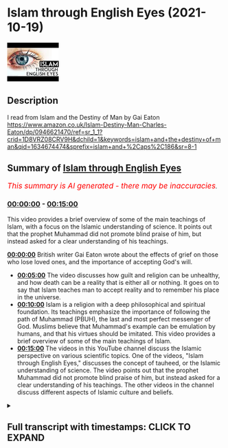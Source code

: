 # Islam through English Eyes (2021-10-19)

![alt Islam through English Eyes](LzlnZvWcHEs.jpg "Islam through English Eyes")

## Description

I read from Islam and the Destiny of Man by Gai Eaton https://www.amazon.co.uk/Islam-Destiny-Man-Charles-Eaton/dp/0946621470/ref=sr_1_1?crid=1D8VRZ08CRV9H&dchild=1&keywords=islam+and+the+destiny+of+man&qid=1634674474&sprefix=islam+and+%2Caps%2C186&sr=8-1

## Summary of [Islam through English Eyes](https://www.youtube.com/watch?v=LzlnZvWcHEs)


*<span style="color:red; font-size:125%">This summary is AI generated - there may be inaccuracies</span>. [](/)*

### [00:00:00](https://www.youtube.com/watch?v=LzlnZvWcHEs&t=0) - [00:15:00](https://www.youtube.com/watch?v=LzlnZvWcHEs&t=900)

This video provides a brief overview of some of the main teachings of Islam, with a focus on the Islamic understanding of science. It points out that the prophet Muhammad did not promote blind praise of him, but instead asked for a clear understanding of his teachings.

**[00:00:00](https://www.youtube.com/watch?v=LzlnZvWcHEs&t=0)** British writer Gai Eaton wrote about the effects of grief on those who lose loved ones, and the importance of accepting God's will.
* **[00:05:00](https://www.youtube.com/watch?v=LzlnZvWcHEs&t=300)** The video discusses how guilt and religion can be unhealthy, and how death can be a reality that is either all or nothing. It goes on to say that Islam teaches man to accept reality and to remember his place in the universe.
* **[00:10:00](https://www.youtube.com/watch?v=LzlnZvWcHEs&t=600)** Islam is a religion with a deep philosophical and spiritual foundation. Its teachings emphasize the importance of following the path of Muhammad (PBUH), the last and most perfect messenger of God. Muslims believe that Muhammad's example can be emulation by humans, and that his virtues should be imitated. This video provides a brief overview of some of the main teachings of Islam.
* **[00:15:00](https://www.youtube.com/watch?v=LzlnZvWcHEs&t=900)** The videos in this YouTube channel discuss the Islamic perspective on various scientific topics. One of the videos, "Islam through English Eyes," discusses the concept of tauheed, or the Islamic understanding of science. The video points out that the prophet Muhammad did not promote blind praise of him, but instead asked for a clear understanding of his teachings. The other videos in the channel discuss different aspects of Islamic culture and beliefs.

<details><summary><h2>Full transcript with timestamps: CLICK TO EXPAND</h2></summary>

[0:00:06](https://youtu.be/LzlnZvWcHEs?t=6) I just wanted to share with you some 
gems from a British writer Gai Eaton    
[0:00:10](https://youtu.be/LzlnZvWcHEs?t=10) who died in 2010. He was a convert to islam and 
he had been a muslim for over 50 years when he    
[0:00:18](https://youtu.be/LzlnZvWcHEs?t=18) sadly passed away he was also an historian wrote 
many books and a popular speaker and he worked    
[0:00:25](https://youtu.be/LzlnZvWcHEs?t=25) also at regents park mosque in 
london for many years as well    
[0:00:29](https://youtu.be/LzlnZvWcHEs?t=29) and i want to quote some of these absolute gems 
uh from some of his books uh one of my favorite    
[0:00:36](https://youtu.be/LzlnZvWcHEs?t=36) books actually is a book he wrote called Islam 
and the Destiny of Man and in there he wrote    
[0:00:42](https://youtu.be/LzlnZvWcHEs?t=42) the modern westerner persuaded that he has a 
right to think for himself and imagining that he    
[0:00:49](https://youtu.be/LzlnZvWcHEs?t=49) exercises this right is unwilling to acknowledge 
that his every thought has been shaped by cultural    
[0:00:56](https://youtu.be/LzlnZvWcHEs?t=56) and historical influences and that his opinions 
fit like pieces of a jigsaw puzzle into a pattern    
[0:01:04](https://youtu.be/LzlnZvWcHEs?t=64) which has nothing random about it that's an 
amazing quote i mean he's saying that we all like    
[0:01:10](https://youtu.be/LzlnZvWcHEs?t=70) in the west like to think uh for ourselves and 
uh and that we do that and we exercise this right    
[0:01:15](https://youtu.be/LzlnZvWcHEs?t=75) and in fact but in fact we end up thinking 
pretty much the same on most issues i mean of    
[0:01:21](https://youtu.be/LzlnZvWcHEs?t=81) the day whether it be politically correct issues 
or other issues so in fact it's a bit of a myth    
[0:01:27](https://youtu.be/LzlnZvWcHEs?t=87) that we all do think for ourselves we all think 
within the box rather than outside of it usually    
[0:01:32](https://youtu.be/LzlnZvWcHEs?t=92) in another quote from the same book he wrote about 
the agnostic very profound insight the agnostic    
[0:01:39](https://youtu.be/LzlnZvWcHEs?t=99) has a very curious notion of religion he is 
convinced that a man who says i believe in god    
[0:01:46](https://youtu.be/LzlnZvWcHEs?t=106) should at once become perfect if this does not 
happen then the believer must be a fraud and a    
[0:01:53](https://youtu.be/LzlnZvWcHEs?t=113) hypocrite he thinks that adherence to a religion 
is the end of the road whereas it is in fact only    
[0:02:01](https://youtu.be/LzlnZvWcHEs?t=121) the beginning of a very long and sometimes very 
rough road he looks for consistency in religious    
[0:02:09](https://youtu.be/LzlnZvWcHEs?t=129) people however aware he may be of inconsistencies 
in himself very true very true and this next quote    
[0:02:18](https://youtu.be/LzlnZvWcHEs?t=138) from the same book is such a beautiful couple of 
sentences that really it's just stunning i want    
[0:02:23](https://youtu.be/LzlnZvWcHEs?t=143) to share this with you people are not always what 
they say they are or even what they think they are    
[0:02:33](https://youtu.be/LzlnZvWcHEs?t=153) but there is one who sees us objectively 
and have and we have reason to be thankful    
[0:02:40](https://youtu.be/LzlnZvWcHEs?t=160) that he is called the merciful the compassionate 
the forgiving that's a beautiful quote    
[0:02:48](https://youtu.be/LzlnZvWcHEs?t=168) and the next one i must say made me feel rather 
awkward and uneasy when i read it he wrote in    
[0:02:55](https://youtu.be/LzlnZvWcHEs?t=175) the same book a man might spend a lifetime reading 
spiritual books and studying the writings of the    
[0:03:02](https://youtu.be/LzlnZvWcHEs?t=182) great mystics he might feel that he has penetrated 
the secrets of the heavens and the earth    
[0:03:08](https://youtu.be/LzlnZvWcHEs?t=188) but unless this knowledge was incorporated into 
his very nature and transformed him it was sterile    
[0:03:18](https://youtu.be/LzlnZvWcHEs?t=198) i began to suspect that a simple man of faith 
praying to god with little understanding but    
[0:03:25](https://youtu.be/LzlnZvWcHEs?t=205) with a full heart might be worth more than the 
most learned student of the spiritual sciences    
[0:03:34](https://youtu.be/LzlnZvWcHEs?t=214) wow painful very true very true and here's a 
quote from another of his books king of the castle    
[0:03:42](https://youtu.be/LzlnZvWcHEs?t=222) choice and responsibility in the modern 
world where he wrote men who scorn the idea    
[0:03:50](https://youtu.be/LzlnZvWcHEs?t=230) of submission to the divine will are outraged 
by the notion of a god who requires submission    
[0:03:58](https://youtu.be/LzlnZvWcHEs?t=238) are among the first to demand 
total submission to the process    
[0:04:02](https://youtu.be/LzlnZvWcHEs?t=242) in which we are involved and seem to attach a kind 
of moral imperative to willing participation in it    
[0:04:11](https://youtu.be/LzlnZvWcHEs?t=251) any other attitude so they say is reactionary or 
escapist or anti-social perhaps after all they    
[0:04:19](https://youtu.be/LzlnZvWcHEs?t=259) have found a divinity to worship and if they have 
the only charitable comment must be god help them  
[0:04:31](https://youtu.be/LzlnZvWcHEs?t=271) and here's another quote from the same book 
which speaks of our human condition uh people who    
[0:04:38](https://youtu.be/LzlnZvWcHEs?t=278) lose people we love of grief and so 
on and he writes in king of the castle    
[0:04:45](https://youtu.be/LzlnZvWcHEs?t=285) we are all of us exposed to grief the 
people we love die as we shall ourselves    
[0:04:52](https://youtu.be/LzlnZvWcHEs?t=292) in due course expectations are disappointed 
and ambitions are thwarted by circumstance    
[0:05:02](https://youtu.be/LzlnZvWcHEs?t=302) finally there are some who insist upon 
feeling guilty over the ill they have done    
[0:05:07](https://youtu.be/LzlnZvWcHEs?t=307) or simply on account of the ugliness which they 
perceive in their own souls a solution of a kind    
[0:05:15](https://youtu.be/LzlnZvWcHEs?t=315) has been found to this problem in the 
form of sedatives and antidepressant drugs    
[0:05:22](https://youtu.be/LzlnZvWcHEs?t=322) so that many human experiences which used to 
be accepted as an integral part of human life    
[0:05:29](https://youtu.be/LzlnZvWcHEs?t=329) are now defined and dealt with as medical 
problems the widow who grieves for a beloved    
[0:05:37](https://youtu.be/LzlnZvWcHEs?t=337) husband becomes a case as does the man sadden by 
the recollection of the napalm or high explosives    
[0:05:46](https://youtu.be/LzlnZvWcHEs?t=346) he has dropped on civilian populations one had 
thought that guilt was away however indirect    
[0:05:54](https://youtu.be/LzlnZvWcHEs?t=354) in which we might perceive the nature of reality 
and the laws which govern our human experience    
[0:06:02](https://youtu.be/LzlnZvWcHEs?t=362) but it is now an illness that can be 
cured death however remains incurable    
[0:06:10](https://youtu.be/LzlnZvWcHEs?t=370) though we might be embarrassed by victorian death 
bed scenes or the practices of mourning people    
[0:06:16](https://youtu.be/LzlnZvWcHEs?t=376) a morning among people less sophisticated than 
ourselves the fact of death tells us so much    
[0:06:23](https://youtu.be/LzlnZvWcHEs?t=383) about the realities of our condition that to 
ignore it or try to forget it is to be unaware    
[0:06:30](https://youtu.be/LzlnZvWcHEs?t=390) of the most important thing we need to know 
about our situation as living creatures    
[0:06:38](https://youtu.be/LzlnZvWcHEs?t=398) equally to witness and participate in 
the dying of our fellow men and women    
[0:06:43](https://youtu.be/LzlnZvWcHEs?t=403) is to learn what we are and if we have 
any wisdom at all to draw conclusions    
[0:06:50](https://youtu.be/LzlnZvWcHEs?t=410) which must in their way affect our 
every thought and our every act  
[0:06:59](https://youtu.be/LzlnZvWcHEs?t=419) it speaks for itself  
[0:07:03](https://youtu.be/LzlnZvWcHEs?t=423) and in a much much shorter passage back 
in the islam and destiny a man book    
[0:07:08](https://youtu.be/LzlnZvWcHEs?t=428) he says religion cannot survive whole 
and effective when it is confined to one    
[0:07:16](https://youtu.be/LzlnZvWcHEs?t=436) single compartment of life and education death is 
either all or it is nothing either it dwarfs all    
[0:07:27](https://youtu.be/LzlnZvWcHEs?t=447) profane studies or it is dwarfed by them i really 
like that statement the theology used to be called    
[0:07:35](https://youtu.be/LzlnZvWcHEs?t=455) of course the queen of the sciences uh and now 
of course it's uh threatened to be abolished in    
[0:07:41](https://youtu.be/LzlnZvWcHEs?t=461) many university uh departments in the uk anyway 
but he says religion cannot survive whole and    
[0:07:48](https://youtu.be/LzlnZvWcHEs?t=468) effective when it's confined to one part of life 
like you know your leisure time what you do on the    
[0:07:53](https://youtu.be/LzlnZvWcHEs?t=473) weekend or something is either everything or it's 
nothing the muslims get this christians used to    
[0:08:00](https://youtu.be/LzlnZvWcHEs?t=480) get this not anymore i tend to find but muslims 
if there's one thing that muslims can teach the    
[0:08:06](https://youtu.be/LzlnZvWcHEs?t=486) west and teach christians too is that religion is 
either everything and not just a private thing but    
[0:08:13](https://youtu.be/LzlnZvWcHEs?t=493) includes politics it includes uh divine law and 
our spirituality and everything all it is nothing    
[0:08:20](https://youtu.be/LzlnZvWcHEs?t=500) anyway on to another quote and this is this 
is a nice one one of the fundamental themes of    
[0:08:28](https://youtu.be/LzlnZvWcHEs?t=508) the quran is man's flight from reality given the 
basic premise that god is and that his being both    
[0:08:37](https://youtu.be/LzlnZvWcHEs?t=517) transcends and encompasses all existence 
then unbelief is precisely such a flight    
[0:08:45](https://youtu.be/LzlnZvWcHEs?t=525) men and women throughout the centuries have tried 
at every opportunity to evade total reality and to    
[0:08:52](https://youtu.be/LzlnZvWcHEs?t=532) take refuge in little corners of private darkness 
even at the simplest everyday level there is    
[0:08:59](https://youtu.be/LzlnZvWcHEs?t=539) constant avoidance of the thought of death 
there is evasion of our inward solitaryness    
[0:09:06](https://youtu.be/LzlnZvWcHEs?t=546) which no amount of conviviality can entirely 
overcome and there is a refusal to acknowledge our    
[0:09:14](https://youtu.be/LzlnZvWcHEs?t=554) limitations and our sins not only is it the innate 
tendency of fallen man to forget god but there    
[0:09:23](https://youtu.be/LzlnZvWcHEs?t=563) comes about a luxuriant growth of forgetfulness 
in every sphere wow powerful words powerful words  
[0:09:36](https://youtu.be/LzlnZvWcHEs?t=576) i like this one this is uh particularly good just 
one sentence from islam and the destiny of man    
[0:09:44](https://youtu.be/LzlnZvWcHEs?t=584) there are strengths and virtues in a 
polygamous marriage as there are in a    
[0:09:50](https://youtu.be/LzlnZvWcHEs?t=590) monogamous one and it was muhammad's destiny 
to demonstrate both in their perfection    
[0:09:57](https://youtu.be/LzlnZvWcHEs?t=597) in that amazing their strengths and virtues in 
polygamous marriage as there are in monogamous    
[0:10:03](https://youtu.be/LzlnZvWcHEs?t=603) ones but it was muhammad's destiny to demonstrate 
both in their perfection because he was married    
[0:10:09](https://youtu.be/LzlnZvWcHEs?t=609) to his first wife for i think it was 25 years 
monogamously in a beautiful marriage and then    
[0:10:16](https://youtu.be/LzlnZvWcHEs?t=616) after her sad demise he had polygamous marriages 
of course for various reasons often political  
[0:10:25](https://youtu.be/LzlnZvWcHEs?t=625) and here we have um a lovely uh paragraph from 
islam and the destiny of man about the quran    
[0:10:34](https://youtu.be/LzlnZvWcHEs?t=634) the quran set on a shelf with other books has a 
function entirely different to theirs and exists    
[0:10:42](https://youtu.be/LzlnZvWcHEs?t=642) in a different dimension wow what an opening 
sentence it moves an illiterate shepherd to tears    
[0:10:49](https://youtu.be/LzlnZvWcHEs?t=649) when recited to him and it has shaped the lives 
of millions of simple people over the course of    
[0:10:56](https://youtu.be/LzlnZvWcHEs?t=656) almost 14 centuries it has nourished some of the 
most powerful intellects known to the human record    
[0:11:05](https://youtu.be/LzlnZvWcHEs?t=665) it has stopped sophisticates in their tracks and 
made saints of them and it has been the source of    
[0:11:12](https://youtu.be/LzlnZvWcHEs?t=672) the most subtle philosophy and of an art which 
expresses its deepest meaning in visual terms    
[0:11:21](https://youtu.be/LzlnZvWcHEs?t=681) it has brought the wandering tribes of mankind 
together in communities and civilizations upon    
[0:11:28](https://youtu.be/LzlnZvWcHEs?t=688) which its imprint is apparent even 
to the most casual observer wow  
[0:11:38](https://youtu.be/LzlnZvWcHEs?t=698) and this next quote is about how do people imitate 
muhammad and he writes this in islam and the    
[0:11:45](https://youtu.be/LzlnZvWcHEs?t=705) destiny of man to love muhammad is one thing but 
to imitate him to try to be like him is another    
[0:11:54](https://youtu.be/LzlnZvWcHEs?t=714) he was the last messenger and the last prophet so 
how can we expect to imitate what by definition    
[0:12:02](https://youtu.be/LzlnZvWcHEs?t=722) is unique and unrepeatable in the first place 
his virtues are to be imitated and they were    
[0:12:10](https://youtu.be/LzlnZvWcHEs?t=730) providentially exemplified in the extraordinary 
variety of human experience through which he    
[0:12:16](https://youtu.be/LzlnZvWcHEs?t=736) passed in his 62 years of life he was an orphan 
yet he knew the warmth of parental love through    
[0:12:24](https://youtu.be/LzlnZvWcHEs?t=744) his grandfather's devoted care for him he was 
the faithful husband of one wife for many years    
[0:12:31](https://youtu.be/LzlnZvWcHEs?t=751) and after her death the tender and considerate 
husband of many wives he was the father of    
[0:12:38](https://youtu.be/LzlnZvWcHEs?t=758) children who gave him the greatest joy this world 
has to offer and he saw all but one of them die    
[0:12:47](https://youtu.be/LzlnZvWcHEs?t=767) he had been a shepherd and a merchant when young 
and he became a ruler a statesman a military    
[0:12:55](https://youtu.be/LzlnZvWcHEs?t=775) commander and a law giver he loved his native 
city and was driven from it into exile finally    
[0:13:03](https://youtu.be/LzlnZvWcHEs?t=783) to return home in triumph and set an example 
of clemency which has no equal in human history    
[0:13:13](https://youtu.be/LzlnZvWcHEs?t=793) not only do we know almost everything he did 
we know the exact manner in which he did it    
[0:13:21](https://youtu.be/LzlnZvWcHEs?t=801) and that's some islam and the destiny of man 
i like that sentence where he writes guy eaton    
[0:13:27](https://youtu.be/LzlnZvWcHEs?t=807) he loved his native city and was driven from it 
into exile he went to medina of course finally    
[0:13:33](https://youtu.be/LzlnZvWcHEs?t=813) to return home in triumph and he set an example 
of clemency of mercy so when he had total power    
[0:13:40](https://youtu.be/LzlnZvWcHEs?t=820) he could have crushed his enemies destroyed 
them killed them but he showed them mercy and    
[0:13:47](https://youtu.be/LzlnZvWcHEs?t=827) guidance says this has no equal in human history 
absolutely extraordinary absolutely extraordinary    
[0:13:56](https://youtu.be/LzlnZvWcHEs?t=836) and just a couple more because i could go on 
over hours uh two more short ones and this    
[0:14:01](https://youtu.be/LzlnZvWcHEs?t=841) again is typical of guy eaton's just amazing 
ability to write brilliant prose condensed    
[0:14:07](https://youtu.be/LzlnZvWcHEs?t=847) spiritually powerful and and a way to change 
our perceptions of reality and this is this is    
[0:14:13](https://youtu.be/LzlnZvWcHEs?t=853) one such example from islam in the destiny 
of man just a few brief sentences he writes    
[0:14:20](https://youtu.be/LzlnZvWcHEs?t=860) the muslim does not feel dwarfed by the 
immensities of nature because he knows    
[0:14:25](https://youtu.be/LzlnZvWcHEs?t=865) himself to be the vice regent of god standing 
upright in the midst of such immensities    
[0:14:33](https://youtu.be/LzlnZvWcHEs?t=873) we those small in stature see the stars they do 
not see us we hold them within our consciousness    
[0:14:43](https://youtu.be/LzlnZvWcHEs?t=883) and measure them in accordance with our knowledge 
they know us not we master them in their courses    
[0:14:52](https://youtu.be/LzlnZvWcHEs?t=892) immensity cannot know itself only in human 
consciousness can such a concept exist wow  
[0:15:05](https://youtu.be/LzlnZvWcHEs?t=905) and maybe just one last one and this uh is quite 
hard hitting this one game from islam and the    
[0:15:12](https://youtu.be/LzlnZvWcHEs?t=912) destiny of man about science and scientists if the 
term science has any precise meaning relating it    
[0:15:21](https://youtu.be/LzlnZvWcHEs?t=921) to knowledge of the real then it is the science of 
tauheed it could be said and with good reason that    
[0:15:28](https://youtu.be/LzlnZvWcHEs?t=928) the cafe should never be permitted to approach the 
physical sciences or to involve himself in them    
[0:15:36](https://youtu.be/LzlnZvWcHEs?t=936) whoa what's going getting out here he does not 
possess the key to them and he is therefore    
[0:15:42](https://youtu.be/LzlnZvWcHEs?t=942) bound to go astray and to lead others astray he 
divides when he should unite and his fragmented    
[0:15:50](https://youtu.be/LzlnZvWcHEs?t=950) mind deals only with fragments it is little wonder 
that he splits the atom with devastating results    
[0:16:01](https://youtu.be/LzlnZvWcHEs?t=961) those who know nothing of the principle 
are incompetent to study its manifestations    
[0:16:07](https://youtu.be/LzlnZvWcHEs?t=967) then he quotes in the quran pursue not that of 
which thou hast no knowledge surely hearing and    
[0:16:16](https://youtu.be/LzlnZvWcHEs?t=976) sight and heart all these shall be called to 
account that's surah 17 verse 36 powerful words    
[0:16:26](https://youtu.be/LzlnZvWcHEs?t=986) we will never hear them anywhere in the media 
or in our orthodox knowledge uh extraordinary    
[0:16:34](https://youtu.be/LzlnZvWcHEs?t=994) and then the penultimate one a beautiful paragraph 
this the sunnah of the prophet provides not only    
[0:16:43](https://youtu.be/LzlnZvWcHEs?t=1003) a framework but also as it were a network 
of channels into which the believers will    
[0:16:50](https://youtu.be/LzlnZvWcHEs?t=1010) enters and through which it flows smoothly both 
guided and guarded it is not his way the muslims    
[0:16:59](https://youtu.be/LzlnZvWcHEs?t=1019) way to cut new channels for his volative life 
through the recalcitrant materials of this world    
[0:17:06](https://youtu.be/LzlnZvWcHEs?t=1026) against the grain of things at first sight 
one might expect this to produce a tedious    
[0:17:13](https://youtu.be/LzlnZvWcHEs?t=1033) uniformity all the evidence indicates that it 
does nothing of the kind and anyone who has    
[0:17:21](https://youtu.be/LzlnZvWcHEs?t=1041) had close contact with good and pious muslims 
will know that although they live within    
[0:17:26](https://youtu.be/LzlnZvWcHEs?t=1046) a shared pattern of belief and behavior 
they are often more sharply differentiated    
[0:17:33](https://youtu.be/LzlnZvWcHEs?t=1053) one from another than our profane people their 
characters strong and their individualities more    
[0:17:40](https://youtu.be/LzlnZvWcHEs?t=1060) clearly delineated they have modeled themselves 
upon a transcendent norm of inexhaustible richness    
[0:17:50](https://youtu.be/LzlnZvWcHEs?t=1070) whereas profane people have taken as their model 
the fashions of the time to put it another way    
[0:17:57](https://youtu.be/LzlnZvWcHEs?t=1077) the great virtues and it is the prophet's virtues 
that the believer strives to imitate can it seems    
[0:18:05](https://youtu.be/LzlnZvWcHEs?t=1085) be expressed through human nature in countless 
different ways whereas worldly fashion induces    
[0:18:13](https://youtu.be/LzlnZvWcHEs?t=1093) uniformity in media advertisements one fashion 
model looks very much like another how true    
[0:18:23](https://youtu.be/LzlnZvWcHEs?t=1103) and the last sentence here from his 
book islam and the destiny of man    
[0:18:28](https://youtu.be/LzlnZvWcHEs?t=1108) god gave to adam and to his descendants the gift 
of intelligence asking in return not for blind    
[0:18:36](https://youtu.be/LzlnZvWcHEs?t=1116) praise but for a lucid and joyful understanding 
of the nature of all things and their source  
[0:18:47](https://youtu.be/LzlnZvWcHEs?t=1127) that's enough for now i could have quoted 
literally endless paragraphs uh his books are    
[0:18:52](https://youtu.be/LzlnZvWcHEs?t=1132) full of gems like that just wants to share 
a few of them here today until next time  

</details>
